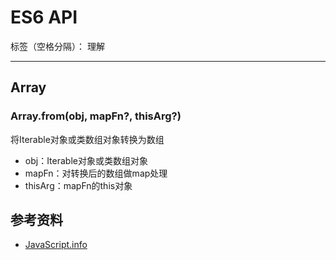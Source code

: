 # ES6 API

标签（空格分隔）： 理解

---

## Array

### Array.from(obj, mapFn?, thisArg?)

将Iterable对象或类数组对象转换为数组

* obj：Iterable对象或类数组对象
* mapFn：对转换后的数组做map处理
* thisArg：mapFn的this对象

## 参考资料

* [JavaScript.info](https://javascript.info/)
